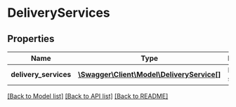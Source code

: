 # DeliveryServices

## Properties
Name | Type | Description | Notes
------------ | ------------- | ------------- | -------------
**delivery_services** | [**\Swagger\Client\Model\DeliveryService[]**](DeliveryService.md) | Delivery services. | [optional] 

[[Back to Model list]](../../README.md#documentation-for-models) [[Back to API list]](../../README.md#documentation-for-api-endpoints) [[Back to README]](../../README.md)

